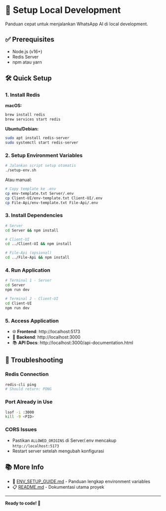 # 🚀 Setup Local Development

Panduan cepat untuk menjalankan WhatsApp AI di local development.

## ✅ Prerequisites

- Node.js (v16+)
- Redis Server
- npm atau yarn

## 🛠️ Quick Setup

### 1. Install Redis

**macOS:**
```bash
brew install redis
brew services start redis
```

**Ubuntu/Debian:**
```bash
sudo apt install redis-server
sudo systemctl start redis-server
```

### 2. Setup Environment Variables

```bash
# Jalankan script setup otomatis
./setup-env.sh
```

Atau manual:
```bash
# Copy template ke .env
cp env-template.txt Server/.env
cp Client-UI/env-template.txt Client-UI/.env
cp File-Api/env-template.txt File-Api/.env
```

### 3. Install Dependencies

```bash
# Server
cd Server && npm install

# Client-UI
cd ../Client-UI && npm install

# File-Api (opsional)
cd ../File-Api && npm install
```

### 4. Run Application

```bash
# Terminal 1 - Server
cd Server
npm run dev

# Terminal 2 - Client-UI
cd Client-UI
npm run dev
```

### 5. Access Application

- 🌐 **Frontend**: http://localhost:5173
- 🔧 **Backend**: http://localhost:3000
- 📚 **API Docs**: http://localhost:3000/api-documentation.html

## 🔧 Troubleshooting

### Redis Connection
```bash
redis-cli ping
# Should return: PONG
```

### Port Already in Use
```bash
lsof -i :3000
kill -9 <PID>
```

### CORS Issues
- Pastikan `ALLOWED_ORIGINS` di Server/.env mencakup `http://localhost:5173`
- Restart server setelah mengubah konfigurasi

## 📚 More Info

- 📖 [ENV_SETUP_GUIDE.md](ENV_SETUP_GUIDE.md) - Panduan lengkap environment variables
- 📋 [README.md](README.md) - Dokumentasi utama proyek

---

**Ready to code! 🎉**
